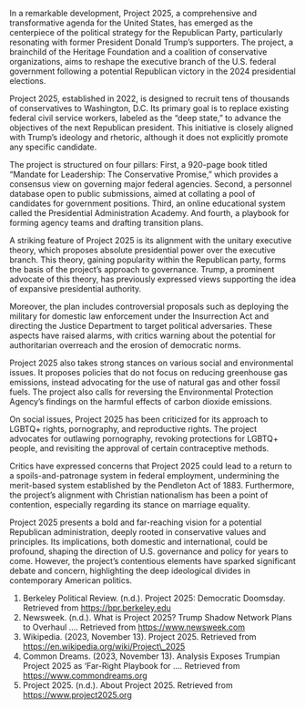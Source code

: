 In a remarkable development, Project 2025, a comprehensive and transformative agenda for the United States, has emerged as the centerpiece of the political strategy for the Republican Party, particularly resonating with former President Donald Trump’s supporters. The project, a brainchild of the Heritage Foundation and a coalition of conservative organizations, aims to reshape the executive branch of the U.S. federal government following a potential Republican victory in the 2024 presidential elections.

Project 2025, established in 2022, is designed to recruit tens of thousands of conservatives to Washington, D.C. Its primary goal is to replace existing federal civil service workers, labeled as the “deep state,” to advance the objectives of the next Republican president. This initiative is closely aligned with Trump’s ideology and rhetoric, although it does not explicitly promote any specific candidate.

The project is structured on four pillars: First, a 920-page book titled “Mandate for Leadership: The Conservative Promise,” which provides a consensus view on governing major federal agencies. Second, a personnel database open to public submissions, aimed at collating a pool of candidates for government positions. Third, an online educational system called the Presidential Administration Academy. And fourth, a playbook for forming agency teams and drafting transition plans.

A striking feature of Project 2025 is its alignment with the unitary executive theory, which proposes absolute presidential power over the executive branch. This theory, gaining popularity within the Republican party, forms the basis of the project’s approach to governance. Trump, a prominent advocate of this theory, has previously expressed views supporting the idea of expansive presidential authority.

Moreover, the plan includes controversial proposals such as deploying the military for domestic law enforcement under the Insurrection Act and directing the Justice Department to target political adversaries. These aspects have raised alarms, with critics warning about the potential for authoritarian overreach and the erosion of democratic norms.

Project 2025 also takes strong stances on various social and environmental issues. It proposes policies that do not focus on reducing greenhouse gas emissions, instead advocating for the use of natural gas and other fossil fuels. The project also calls for reversing the Environmental Protection Agency’s findings on the harmful effects of carbon dioxide emissions.

On social issues, Project 2025 has been criticized for its approach to LGBTQ+ rights, pornography, and reproductive rights. The project advocates for outlawing pornography, revoking protections for LGBTQ+ people, and revisiting the approval of certain contraceptive methods.

Critics have expressed concerns that Project 2025 could lead to a return to a spoils-and-patronage system in federal employment, undermining the merit-based system established by the Pendleton Act of 1883. Furthermore, the project’s alignment with Christian nationalism has been a point of contention, especially regarding its stance on marriage equality.

Project 2025 presents a bold and far-reaching vision for a potential Republican administration, deeply rooted in conservative values and principles. Its implications, both domestic and international, could be profound, shaping the direction of U.S. governance and policy for years to come. However, the project’s contentious elements have sparked significant debate and concern, highlighting the deep ideological divides in contemporary American politics.

1. Berkeley Political Review. (n.d.). Project 2025: Democratic Doomsday. Retrieved from https://bpr.berkeley.edu
2. Newsweek. (n.d.). What is Project 2025? Trump Shadow Network Plans to Overhaul …. Retrieved from https://www.newsweek.com
3. Wikipedia. (2023, November 13). Project 2025. Retrieved from https://en.wikipedia.org/wiki/Project\_2025
4. Common Dreams. (2023, November 13). Analysis Exposes Trumpian Project 2025 as ‘Far-Right Playbook for …. Retrieved from https://www.commondreams.org
5. Project 2025. (n.d.). About Project 2025. Retrieved from https://www.project2025.org